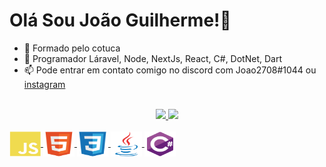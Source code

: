 # Olá Sou João Guilherme!👋

- 🔭 Formado pelo cotuca
- 🌱 Programador Láravel, Node, NextJs, React, C#, DotNet, Dart
- 📫 Pode entrar em contato comigo no discord com Joao2708#1044 ou <a href="https://www.instagram.com/joaoguilherme.2708/">instagram</a>

<br>

<div align="center">
  <a href="https://github.com/Joao2708-P">
  <img height="180em" src="https://github-readme-stats.vercel.app/api?username=Joao2708-P&show_icons=true&theme=onedark&include_all_commits=true&count_private=true"/>
  <img height="180em" src="https://github-readme-stats.vercel.app/api/top-langs/?username=Joao2708-P&layout=compact&langs_count=7&theme=onedark"/>
</div>

 <div style="display: inline_block"><br>
  <img align="center" alt="Rafa-Js" height="40" width="50" src="https://raw.githubusercontent.com/devicons/devicon/master/icons/javascript/javascript-plain.svg">
  <img align="center" alt="Rafa-HTML" height="40" width="50" src="https://raw.githubusercontent.com/devicons/devicon/master/icons/html5/html5-original.svg">
  <img align="center" alt="Rafa-CSS" height="40" width="50" src="https://raw.githubusercontent.com/devicons/devicon/master/icons/css3/css3-original.svg">
  <img align="center" alt="Rafa-Python" height="40" width="50" src="https://raw.githubusercontent.com/devicons/devicon/master/icons/java/java-original.svg">
  <img align="center" alt="Rafa-Csharp" height="40" width="50" src="https://raw.githubusercontent.com/devicons/devicon/master/icons/csharp/csharp-original.svg">
</div>

